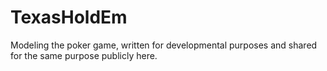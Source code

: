 # TexasHoldEm
 Modeling the poker game, written for developmental purposes and shared for the same purpose publicly here. 
